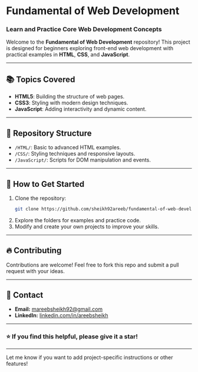 # Fundamental of Web Development  
### Learn and Practice Core Web Development Concepts  

Welcome to the **Fundamental of Web Development** repository! This project is designed for beginners exploring front-end web development with practical examples in **HTML**, **CSS**, and **JavaScript**.  

---

## 📚 **Topics Covered**  
- **HTML5**: Building the structure of web pages.  
- **CSS3**: Styling with modern design techniques.  
- **JavaScript**: Adding interactivity and dynamic content.  

---

## 📁 **Repository Structure**  
- `/HTML/`: Basic to advanced HTML examples.  
- `/CSS/`: Styling techniques and responsive layouts.  
- `/JavaScript/`: Scripts for DOM manipulation and events.  

---

## 🚀 **How to Get Started**  
1. Clone the repository:  
   ```bash
   git clone https://github.com/sheikh92areeb/fundamental-of-web-development.git
   ```
2. Explore the folders for examples and practice code.
3. Modify and create your own projects to improve your skills.

---

## 🔥 **Contributing**
Contributions are welcome! Feel free to fork this repo and submit a pull request with your ideas.

---

## 📧 **Contact**
- **Email:** [mareebsheikh92@gmail.com](mailto:mareebsheikh92@gmail.com)  
- **LinkedIn:** [linkedin.com/in/areebsheikh](https://www.linkedin.com/in/areeb-sheikh18/)

---

### ⭐ If you find this helpful, please give it a star!

---

Let me know if you want to add project-specific instructions or other features!
